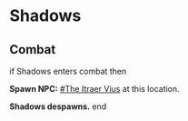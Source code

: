 # Shadows
## Combat

if Shadows enters combat  then


**Spawn NPC:**  [\#The Itraer Vius](/npc/179033) at this location.


**Shadows despawns.**
end
